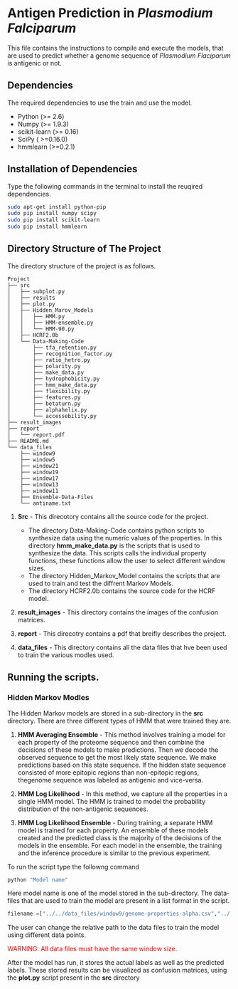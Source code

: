 # Antigen Prediction in *Plasmodium Falciparum*
This file contains the instructions to compile and execute the models, that are used to predict whether a genome sequence of *Plasmodium Flaciparum* is antigenic or not.

## Dependencies

The required dependencies to use the train and use the model.

* Python (>= 2.6)
* Numpy (>= 1.9.3)
* scikit-learn (>= 0.16)
* SciPy ( >=0.16.0)
* hmmlearn (>=0.2.1)

## Installation of Dependencies
Type the following commands in the terminal to install the reuqired dependencies.
```bash
sudo apt-get install python-pip 
sudo pip install numpy scipy
sudo pip install scikit-learn
sudo pip install hmmlearn
```
## Directory Structure of The Project

The directory structure of the project is as follows.

````
Project
├── src
│   ├── subplot.py
│   ├── results
│   ├── plot.py
│   ├── Hidden_Marov_Models
│   │   ├── HMM.py
│   │   ├── HMM-ensemble.py
│   │   └── HMM-90.py
│   ├── HCRF2.0b
│   └── Data-Making-Code
│       ├── tfa_retention.py
│       ├── recognition_factor.py
│       ├── ratio_hetro.py
│       ├── polarity.py
│       ├── make_data.py
│       ├── hydrophobicity.py
│       ├── hmm_make_data.py
│       ├── flexibility.py
│       ├── features.py
│       ├── betaturn.py
│       ├── alphahelix.py
│       └── accessebility.py
├── result_images
├── report
│   └── report.pdf
├── README.md
└── data_files
    ├── window9
    ├── window5
    ├── window21
    ├── window19
    ├── window17
    ├── window13
    ├── window11
    ├── Ensemble-Data-Files
    └── antiname.txt
````
1. **Src** - This direcotory contains all the source code for the project.
	- The directory Data-Making-Code contains python scripts to synthesize data using the numeric values of the properties. In this directory **hmm_make_data.py**  is the scripts that is used to synthesize the data. This scripts calls the individual property functions, these functions allow the user to select different window sizes.
	- The directory Hidden_Markov_Model contains the scripts that are used to train and test the diffrent Markov Models.
	- The directory HCRF2.0b contains the source code for the HCRF model.
	
2. **result_images** - This directory contains the images of the confusion matrices.

3. **report** - This direcotry contains a pdf that breifly describes the project.

4. **data_files** - This directory contains all the data files that hve been used to train the various modles used.

## Running the scripts.

### Hidden Markov Modles

The Hidden Markov models are stored in a sub-directory in the **src** directory. There are three different types of HMM that were trained they are.

1. **HMM Averaging Ensemble** - This method involves training a model for each property of the proteome sequence and then combine the decisions of these models to make predictions. Then we decode the observed sequence to get the most likely state sequence. We make predictions based on this state sequence. If the hidden state sequence consisted of more epitopic regions than non-epitopic regions, thegenome sequence was labeled as antigenic and vice-versa.

2. **HMM Log Likelihood** - In this method, we capture all the properties in a single HMM model. The HMM is trained to model the probability distribution of
the non-antigenic sequences.

3. **HMM Log Likelihood Ensemble** - During training, a separate HMM model is trained for each property. An ensemble of these models created and the predicted class is the majority of the decisions of the models in the ensemble. For each model in the ensemble, the training and the inference procedure is similar to the previous experiment.

To run the script type the followng command

``` bash
python "Model name"
```
Here model name is one of the model stored in the sub-directory. The data-files that are used to train the model are present in a list format in the script.

```py
filename =["../../data_files/window9/genome-properties-alpha.csv","../../data_files/window9/genome-properties-beta.csv","../../data_files/window9/genome-properties-flex.csv","../../data_files/window9/genome-properties-hydro.csv","../../data_files/window9/genome-properties-accessebility.csv"]

```

The user can change the relative path to the data files to train the model using different data points.

<span style="color:red"> WARNING: All data files must have the same window size. </span>

After the model has run, it stores the actual labels as well as the predicted labels. These stored results can be visualized as confusion matrices, using the **plot.py** script present in the **src** directory








 
